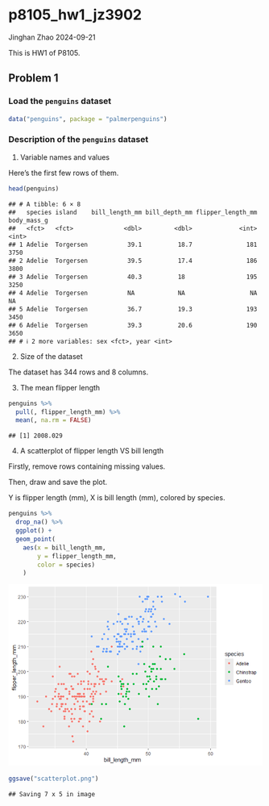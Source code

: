 p8105_hw1_jz3902
================
Jinghan Zhao
2024-09-21

This is HW1 of P8105.

## Problem 1

### Load the `penguins` dataset

``` r
data("penguins", package = "palmerpenguins")
```

### Description of the `penguins` dataset

1.  Variable names and values

Here’s the first few rows of them.

``` r
head(penguins)
```

    ## # A tibble: 6 × 8
    ##   species island    bill_length_mm bill_depth_mm flipper_length_mm body_mass_g
    ##   <fct>   <fct>              <dbl>         <dbl>             <int>       <int>
    ## 1 Adelie  Torgersen           39.1          18.7               181        3750
    ## 2 Adelie  Torgersen           39.5          17.4               186        3800
    ## 3 Adelie  Torgersen           40.3          18                 195        3250
    ## 4 Adelie  Torgersen           NA            NA                  NA          NA
    ## 5 Adelie  Torgersen           36.7          19.3               193        3450
    ## 6 Adelie  Torgersen           39.3          20.6               190        3650
    ## # ℹ 2 more variables: sex <fct>, year <int>

2.  Size of the dataset

The dataset has 344 rows and 8 columns.

3.  The mean flipper length

``` r
penguins %>% 
  pull(, flipper_length_mm) %>% 
  mean(, na.rm = FALSE)
```

    ## [1] 2008.029

4.  A scatterplot of flipper length VS bill length

Firstly, remove rows containing missing values.

Then, draw and save the plot.

Y is flipper length (mm), X is bill length (mm), colored by species.

``` r
penguins %>% 
  drop_na() %>% 
  ggplot() +
  geom_point(
    aes(x = bill_length_mm, 
        y = flipper_length_mm, 
        color = species)
    )
```

![](p8105_hw1_jz3902_files/figure-gfm/scatterplot-1.png)<!-- -->

``` r
ggsave("scatterplot.png")
```

    ## Saving 7 x 5 in image
